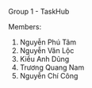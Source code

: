 ﻿Group 1 - TaskHub

Members:
1. Nguyễn Phú Tâm
2. Nguyễn Văn Lộc
3. Kiều Anh Dũng
4. Trương Quang Nam
5. Nguyễn Chí Công
